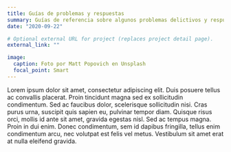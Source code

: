 ```yaml
---
title: Guías de problemas y respuestas
summary: Guías de referencia sobre algunos problemas delictivos y respuetas comunes.
date: "2020-09-22"

# Optional external URL for project (replaces project detail page).
external_link: ""

image:
  caption: Foto por Matt Popovich en Unsplash
  focal_point: Smart
---
```


Lorem ipsum dolor sit amet, consectetur adipiscing elit. Duis posuere tellus ac convallis placerat. Proin tincidunt magna sed ex sollicitudin condimentum. Sed ac faucibus dolor, scelerisque sollicitudin nisi. Cras purus urna, suscipit quis sapien eu, pulvinar tempor diam. Quisque risus orci, mollis id ante sit amet, gravida egestas nisl. Sed ac tempus magna. Proin in dui enim. Donec condimentum, sem id dapibus fringilla, tellus enim condimentum arcu, nec volutpat est felis vel metus. Vestibulum sit amet erat at nulla eleifend gravida.
